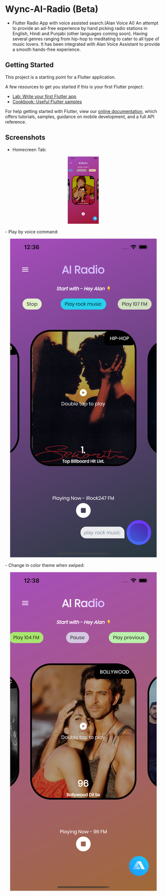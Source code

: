 # Wync-AI-Radio (Beta)

- Flutter Radio App with voice assisted search.(Alan Voice AI)
An attempt to provide an ad-free experience by hand picking radio stations in English, Hindi and Punjabi (other languages coming soon).
Having several genres ranging from hip-hop to meditating to cater to all type of music lovers.
It has been integrated with Alan Voice Assistant to provide a smooth hands-free experience.

## Getting Started

This project is a starting point for a Flutter application.

A few resources to get you started if this is your first Flutter project:

- [Lab: Write your first Flutter app](https://flutter.dev/docs/get-started/codelab)
- [Cookbook: Useful Flutter samples](https://flutter.dev/docs/cookbook)

For help getting started with Flutter, view our
[online documentation](https://flutter.dev/docs), which offers tutorials,
samples, guidance on mobile development, and a full API reference.

## Screenshots

- Homecreen Tab:
<p align="center">
  <img src="https://github.com/mps01/Wync-AI-Radio/blob/74f15f83597f790532796299da8378aa9b1a4eee/screenshots/homepage.png?raw=truer_tab.png?raw=true"  alt="Homescreen Tab image" width=100/>
</p>
- Play by voice command:
<p align="center">
  <img src="https://github.com/mps01/Wync-AI-Radio/blob/74f15f83597f790532796299da8378aa9b1a4eee/screenshots/voice_play.png?raw=true" alt="Voice Play image"/>
</p>
- Change in color theme when swiped:
<p align="center">
  <img src="https://github.com/mps01/Wync-AI-Radio/blob/74f15f83597f790532796299da8378aa9b1a4eee/screenshots/back_color_change.png?raw=true" alt="Color Theme image"/>
</p>
